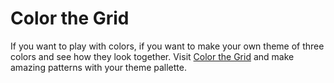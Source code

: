 # Color the Grid

If you want to play with colors, if you want to make your own theme of three colors and see how they look together. Visit [Color the Grid](https://colored-grid-ui.herokuapp.com/) and make amazing patterns with your theme pallette. 
